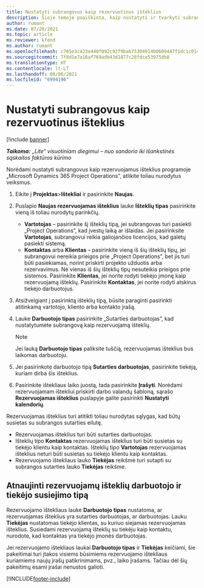 ```yaml
---
title: Nustatyti subrangovus kaip rezervuotinus išteklius
description: Šioje temoje paaiškinta, kaip nustatyti ir tvarkyti subrangovo išteklius, kurie sukuriami sistemoje iš vartotojų ir sutarčių, siekiant juos susieti su subrangos sutartimis programoje „Microsoft Dynamics 365 Project Operations”.
author: rumant
ms.date: 07/28/2021
ms.topic: article
ms.reviewer: kfend
ms.author: rumant
ms.openlocfilehash: c765e3c423e440f092c92f9bab75304914b0609447f1dc1c014f98801561b7a6
ms.sourcegitcommit: 7f8d1e7a16af769adb43d1877c28fdce53975db8
ms.translationtype: HT
ms.contentlocale: lt-LT
ms.lasthandoff: 08/06/2021
ms.locfileid: "6994196"
---
```

# <a name="set-up-subcontractors-as-bookable-resources"></a>Nustatyti subrangovus kaip rezervuotinus išteklius

[!include [banner](../../includes/dataverse-preview.md)]

_**Taikoma:** „Lite“ visuotiniam diegimui – nuo sandorio iki išankstinės sąskaitos faktūros kūrimo_

Norėdami nustatyti subrangovus kaip rezervuojamus išteklius programoje „Microsoft Dynamics 365 Project Operations”, atlikite toliau nurodytus veiksmus.

1. Eikite į **Projektas**\>**Ištekliai** ir pasirinkite **Naujas**.
2. Puslapio **Naujas rezervuojamas išteklius** lauke **Išteklių tipas** pasirinkite vieną iš toliau nurodytų parinkčių.

    - **Vartotojas** – pasirinkite šį išteklių tipą, jei subrangovas turi pasiekti „Project Operations”, kad įvestų laiką ar išlaidas. Jei pasirinksite **Vartotojas**, subrangovui reikia galiojančios licencijos, kad galėtų pasiekti sistemą.
    - **Kontaktas** arba **Klientas** – pasirinkite vieną iš šių išteklių tipų, jei subrangovui nereikia prieigos prie „Project Operations”, bet jis turi būti pasiekiamas, norint priskirti projekto užduotis arba rezervavimus. Nė vienas iš šių išteklių tipų nesuteikia prieigos prie sistemos. Pasirinkite **Klientas**, jei norite rodyti tiekėjo įmonę kaip rezervuojamą išteklių. Pasirinkite **Kontaktas**, jei norite rodyti atskirus tiekėjo darbuotojus.

3. Atsižvelgiant į pasirinktą išteklių tipą, būsite paraginti pasirinkti atitinkamą vartotojo, kliento arba kontakto įrašą.
4. Lauke **Darbuotojo tipas** pasirinkite „Sutarties darbuotojas”, kad nustatytumėte subrangovą kaip rezervuojamą išteklių.

    > [!NOTE]
    > Jei lauką **Darbuotojo tipas** paliksite tuščią, rezervuojamas išteklius bus laikomas darbuotoju.

5. Jei pasirinkote darbuotojo tipą **Sutarties darbuotojas**, pasirinkite tiekėją, kuriam dirba šis išteklius.
6. Pasirinkite ištekliaus laiko juostą, tada pasirinkite **Įrašyti**. Norėdami rezervuojamam ištekliui priskirti darbo valandų šabloną, sąrašo **Rezervuojamas išteklius** puslapyje galite pasirinkti **Nustatyti kalendorių**.

Rezervuojamas išteklius turi atitikti toliau nurodytas sąlygas, kad būtų susietas su subrangos sutarties eilutę.

- Rezervuojamas išteklius turi būti sutarties darbuotojas.
- Išteklių tipo **Kontaktas** rezervuojamas išteklius turi būti susietas su tiekėjo klientu kaip kontaktas. Išteklių tipo **Vartotojas** rezervuojamas išteklius neturi būti susietas su tiekėjo klientu kaip kontaktas.
- Rezervuojamo ištekliaus lauko **Tiekėjas** reikšmė turi sutapti su subrangos sutarties lauko **Tiekėjas** reikšme.

## <a name="update-the-type-of-worker-and-vendor-mapping-for-bookable-resources"></a>Atnaujinti rezervuojamų išteklių darbuotojo ir tiekėjo susiejimo tipą

Rezervuojamo ištekliaus lauke **Darbuotojo tipas** nustatoma, ar rezervuojamas išteklius yra sutarties darbuotojas, ar darbuotojas. Lauku **Tiekėjas** nustatomas tiekėjo klientas, su kuriuo siejamas rezervuojamas išteklius. Susiedami rezervuojamą išteklių su tiekėju kaip kontaktu, nurodote, kad kontaktas yra tiekėjo įmonės darbuotojas.

Jei rezervuojamo ištekliaus laukai **Darbuotojo tipas** ir **Tiekėjas** keičiami, šie pakeitimai turi įtakos visiems būsimiems rezervuojamo ištekliaus kuriamiems naujų įrašų patikrinimams, pvz., laiko įrašams. Tačiau dėl šių pakeitimų esami įrašai nenustos galioti.

[!INCLUDE[footer-include](../../includes/footer-banner.md)]
